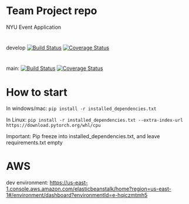# Team Project repo

NYU Event Application

#

develop
[![Build Status](https://app.travis-ci.com/gcivil-nyu-org/INT2-Monday-Spring2024-Team-3.svg?branch=develop)](https://app.travis-ci.com/gcivil-nyu-org/INT2-Monday-Spring2024-Team-3)
[![Coverage Status](https://coveralls.io/repos/github/gcivil-nyu-org/INT2-Monday-Spring2024-Team-3/badge.svg?branch=develop)](https://coveralls.io/github/gcivil-nyu-org/INT2-Monday-Spring2024-Team-3?branch=develop)

#

main:
[![Build Status](https://app.travis-ci.com/gcivil-nyu-org/INT2-Monday-Spring2024-Team-3.svg?branch=mainenv)](https://app.travis-ci.com/gcivil-nyu-org/INT2-Monday-Spring2024-Team-3)
[![Coverage Status](https://coveralls.io/repos/github/gcivil-nyu-org/INT2-Monday-Spring2024-Team-3/badge.svg?branch=mainenv)](https://coveralls.io/github/gcivil-nyu-org/INT2-Monday-Spring2024-Team-3?branch=mainenv)

# How to start

In windows/mac:
`pip install -r installed_dependencies.txt`

In Linux:
`pip install -r installed_dependencies.txt --extra-index-url https://download.pytorch.org/whl/cpu`

Important: Pip freeze into installed_dependencies.txt, and leave requirements.txt empty

# AWS

dev environment:
https://us-east-1.console.aws.amazon.com/elasticbeanstalk/home?region=us-east-1#/environment/dashboard?environmentId=e-hqiczmtmh5